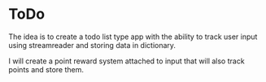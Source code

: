 # ToDo



The idea is to create a todo list type app with the ability to track user input using streamreader and storing data in dictionary. 



I will create a point reward system attached to input that will also track points and store them.
